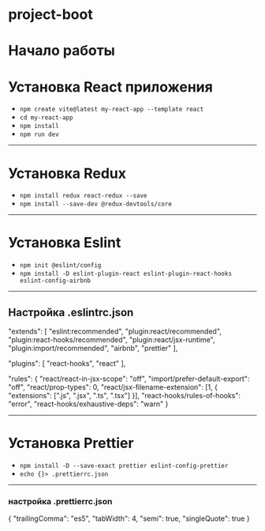 # project-boot
# **Начало работы**
# Установка React приложения

- `npm create vite@latest my-react-app --template react`
- `cd my-react-app`
- `npm install`
- `npm run dev`
--------------------------------------

# Установка Redux

- `npm install redux react-redux --save`
- `npm install --save-dev @redux-devtools/core`

--------------------------------------

# Установка Eslint

- `npm init @eslint/config`
- `npm install -D eslint-plugin-react eslint-plugin-react-hooks eslint-config-airbnb`

- - - - - - - - - - - - - - - - - - - 

## Настройка .eslintrc.json


"extends": [
        "eslint:recommended",
        "plugin:react/recommended",
        "plugin:react-hooks/recommended",
        "plugin:react/jsx-runtime",
        "plugin:import/recommended",
        "airbnb",
        "prettier"
    ],

"plugins": [
        "react-hooks",
        "react"
    ],

"rules": {
        "react/react-in-jsx-scope": "off",
        "import/prefer-default-export": "off",
        "react/prop-types": 0,
        "react/jsx-filename-extension": [1, { "extensions": [".js", ".jsx", ".ts", ".tsx"] }],
        "react-hooks/rules-of-hooks": "error",
        "react-hooks/exhaustive-deps": "warn" 
    }



--------------------------------------

# Установка **Prettier**

- `npm install -D --save-exact prettier eslint-config-prettier`
- `echo {}> .prettierrc.json`

- - - - - - - - - - - - - - - - - - - 

### настройка .prettierrc.json

{
  "trailingComma": "es5",
  "tabWidth": 4,
  "semi": true,
  "singleQuote": true
}
